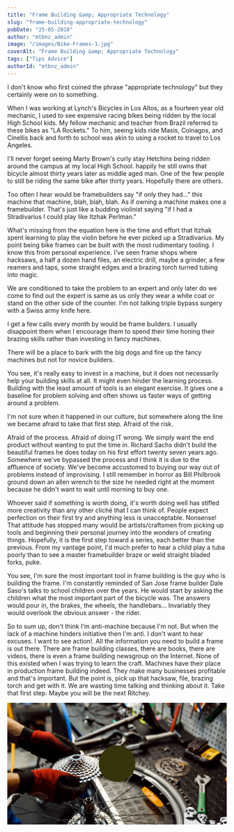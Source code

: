 ```yaml
---
title: "Frame Building &amp; Appropriate Technology"
slug: "frame-building-appropriate-technology"
pubDate: "25-05-2018"
author: "mtbnz_admin"
image: "/images/Bike-Frames-1.jpg"
coverAlt: "Frame Building &amp; Appropriate Technology"
tags: ["Tips Advice"]
authorId: "mtbnz_admin"
---
```


I don't know who first coined the phrase "appropriate technology" but they certainly were on to something.

When I was working at Lynch's Bicycles in Los Altos, as a fourteen year old mechanic, I used to see expensive racing bikes being ridden by the local High School kids. My fellow mechanic and teacher from Brazil referred to these bikes as "LA Rockets." To him, seeing kids ride Masis, Colnagos, and Cinellis back and forth to school was akin to using a rocket to travel to Los Angeles.

I'll never forget seeing Marty Brown's curly stay Hetchins being ridden around the campus at my local High School. happily he still owns that bicycle almost thirty years later as middle aged man. One of the few people to still be riding the same bike after thirty years. Hopefully there are others.

Too often I hear would be framebuilders say "if only they had..." this machine that machine, blah, blah, blah. As if owning a machine makes one a framebuilder. That's just like a budding violinist saying "if I had a Stradivarius I could play like Itzhak Perlman."

What's missing from the equation here is the time and effort that Itzhak spent learning to play the violin before he ever picked up a Stradivarius. My point being bike frames can be built with the most rudimentary tooling. I know this from personal experience. I've seen frame shops where hacksaws, a half a dozen hand files, an electric drill, maybe a grinder, a few reamers and taps, some straight edges and a brazing torch turned tubing into magic.

We are conditioned to take the problem to an expert and only later do we come to find out the expert is same as us only they wear a white coat or stand on the other side of the counter. I'm not talking triple bypass surgery with a Swiss army knife here.

I get a few calls every month by would be frame builders. I usually disappoint them when I encourage them to spend their time honing their brazing skills rather than investing in fancy machines.

There will be a place to bark with the big dogs and fire up the fancy machines but not for novice builders.

You see, it's really easy to invest in a machine, but it does not necessarily help your building skills at all. It might even hinder the learning process. Building with the least amount of tools is an elegant exercise. It gives one a baseline for problem solving and often shows us faster ways of getting around a problem.

I'm not sure when it happened in our culture, but somewhere along the line we became afraid to take that first step. Afraid of the risk.

Afraid of the process. Afraid of doing IT wrong. We simply want the end product without wanting to put the time in. Richard Sachs didn't build the beautiful frames he does today on his first effort twenty seven years ago. Somewhere we've bypassed the process and I think it is due to the affluence of society. We've become accustomed to buying our way out of problems instead of improvising. I still remember in horror as Bill Philbrook ground down an allen wrench to the size he needed right at the moment because he didn't want to wait until morning to buy one.

Whoever said if something is worth doing, it's worth doing well has stifled more creativity than any other cliché that I can think of. People expect perfection on their first try and anything less is unacceptable. Nonsense! That attitude has stopped many would be artists/craftsmen from picking up tools and beginning their personal journey into the wonders of creating things. Hopefully, it is the first step toward a series, each better than the previous. From my vantage point, I'd much prefer to hear a child play a tuba poorly than to see a master framebuilder braze or weld straight bladed forks, puke.

You see, I'm sure the most important tool in frame building is the guy who is building the frame. I'm constantly reminded of San Jose frame builder Dale Saso's talks to school children over the years. He would start by asking the children what the most important part of the bicycle was. The answers would pour in, the brakes, the wheels, the handlebars... Invariably they would overlook the obvious answer - the rider.

So to sum up, don't think I'm anti-machine because I'm not. But when the lack of a machine hinders initiative then I'm anti. I don't want to hear excuses. I want to see action!. All the information you need to build a frame is out there. There are frame building classes, there are books, there are videos, there is even a frame building newsgroup on the Internet. None of this existed when I was trying to learn the craft. Machines have their place in production frame building indeed. They make many businesses profitable and that's important. But the point is, pick up that hacksaw, file, brazing torch and get with it. We are wasting time talking and thinking about it. Take that first step. Maybe you will be the next Ritchey.

![Frame Building](images/framejig.jpg)
